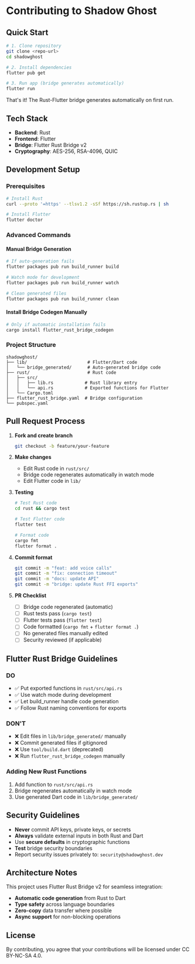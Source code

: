 # Contributing to Shadow Ghost

## Quick Start

```bash
# 1. Clone repository
git clone <repo-url>
cd shadowghost

# 2. Install dependencies  
flutter pub get

# 3. Run app (bridge generates automatically)
flutter run
```

That's it! The Rust-Flutter bridge generates automatically on first run.

## Tech Stack

- **Backend**: Rust
- **Frontend**: Flutter  
- **Bridge**: Flutter Rust Bridge v2
- **Cryptography**: AES-256, RSA-4096, QUIC

## Development Setup

### Prerequisites

```bash
# Install Rust
curl --proto '=https' --tlsv1.2 -sSf https://sh.rustup.rs | sh

# Install Flutter
flutter doctor
```

### Advanced Commands

#### Manual Bridge Generation

```bash
# If auto-generation fails
flutter packages pub run build_runner build

# Watch mode for development
flutter packages pub run build_runner watch

# Clean generated files
flutter packages pub run build_runner clean
```

#### Install Bridge Codegen Manually

```bash
# Only if automatic installation fails
cargo install flutter_rust_bridge_codegen
```

### Project Structure

```
shadowghost/
├── lib/                       # Flutter/Dart code
│   └── bridge_generated/      # Auto-generated bridge code
├── rust/                      # Rust code
│   ├── src/
│   │   ├── lib.rs            # Rust library entry
│   │   └── api.rs            # Exported functions for Flutter
│   └── Cargo.toml
├── flutter_rust_bridge.yaml  # Bridge configuration
└── pubspec.yaml
```

## Pull Request Process

1. **Fork and create branch**

   ```bash
   git checkout -b feature/your-feature
   ```

2. **Make changes**
   - Edit Rust code in `rust/src/`
   - Bridge code regenerates automatically in watch mode
   - Edit Flutter code in `lib/`

3. **Testing**

   ```bash
   # Test Rust code
   cd rust && cargo test

   # Test Flutter code  
   flutter test

   # Format code
   cargo fmt
   flutter format .
   ```

4. **Commit format**

   ```bash
   git commit -m "feat: add voice calls"
   git commit -m "fix: connection timeout"
   git commit -m "docs: update API"
   git commit -m "bridge: update Rust FFI exports"
   ```

5. **PR Checklist**
   - [ ] Bridge code regenerated (automatic)
   - [ ] Rust tests pass (`cargo test`)
   - [ ] Flutter tests pass (`flutter test`)
   - [ ] Code formatted (`cargo fmt` + `flutter format .`)
   - [ ] No generated files manually edited
   - [ ] Security reviewed (if applicable)

## Flutter Rust Bridge Guidelines

### DO

- ✅ Put exported functions in `rust/src/api.rs`
- ✅ Use watch mode during development
- ✅ Let build_runner handle code generation
- ✅ Follow Rust naming conventions for exports

### DON'T  

- ❌ Edit files in `lib/bridge_generated/` manually
- ❌ Commit generated files if gitignored
- ❌ Use `tool/build.dart` (deprecated)
- ❌ Run `flutter_rust_bridge_codegen` manually

### Adding New Rust Functions

1. Add function to `rust/src/api.rs`
2. Bridge regenerates automatically in watch mode
3. Use generated Dart code in `lib/bridge_generated/`

## Security Guidelines

- **Never** commit API keys, private keys, or secrets
- **Always** validate external inputs in both Rust and Dart
- Use **secure defaults** in cryptographic functions
- **Test** bridge security boundaries
- Report security issues privately to: `security@shadowghost.dev`

## Architecture Notes

This project uses Flutter Rust Bridge v2 for seamless integration:

- **Automatic code generation** from Rust to Dart
- **Type safety** across language boundaries  
- **Zero-copy** data transfer where possible
- **Async support** for non-blocking operations

## License

By contributing, you agree that your contributions will be licensed under CC BY-NC-SA 4.0.
